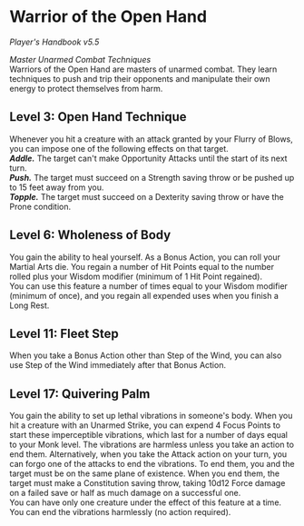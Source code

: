 # Warrior of the Open Hand
*Player's Handbook v5.5*  

*Master Unarmed Combat Techniques*  
Warriors of the Open Hand are masters of unarmed combat. They learn techniques to push and trip their opponents and manipulate their own energy to protect themselves from harm.

## Level 3: Open Hand Technique
Whenever you hit a creature with an attack granted by your Flurry of Blows, you can impose one of the following effects on that target.  
***Addle.*** The target can't make Opportunity Attacks until the start of its next turn.  
***Push.*** The target must succeed on a Strength saving throw or be pushed up to 15 feet away from you.  
***Topple.*** The target must succeed on a Dexterity saving throw or have the Prone condition.

## Level 6: Wholeness of Body
You gain the ability to heal yourself. As a Bonus Action, you can roll your Martial Arts die. You regain a number of Hit Points equal to the number rolled plus your Wisdom modifier (minimum of 1 Hit Point regained).  
You can use this feature a number of times equal to your Wisdom modifier (minimum of once), and you regain all expended uses when you finish a Long Rest.

## Level 11: Fleet Step
When you take a Bonus Action other than Step of the Wind, you can also use Step of the Wind immediately after that Bonus Action.

## Level 17: Quivering Palm
You gain the ability to set up lethal vibrations in someone's body. When you hit a creature with an Unarmed Strike, you can expend 4 Focus Points to start these imperceptible vibrations, which last for a number of days equal to your Monk level. The vibrations are harmless unless you take an action to end them. Alternatively, when you take the Attack action on your turn, you can forgo one of the attacks to end the vibrations. To end them, you and the target must be on the same plane of existence. When you end them, the target must make a Constitution saving throw, taking 10d12 Force damage on a failed save or half as much damage on a successful one.  
You can have only one creature under the effect of this feature at a time. You can end the vibrations harmlessly (no action required).
